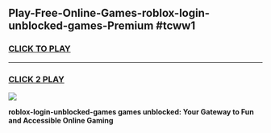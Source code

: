 
## Play-Free-Online-Games-roblox-login-unblocked-games-Premium #tcww1
<h3>
<a href="https://premium.freeplayer.one?title=roblox-login-unblocked-games&ref=8M">CLICK TO PLAY</a></h3>
<hr>

<h3>
<a href="https://premium.freeplayer.one?title=roblox-login-unblocked-games&ref=8M">CLICK 2 PLAY</a>
  
</h3>

<a href="https://premium.freeplayer.one?title=roblox-login-unblocked-games&ref=8M"><img src="https://clearcache.store/games.png"></a>


**roblox-login-unblocked-games games unblocked: Your Gateway to Fun and Accessible Online Gaming**
